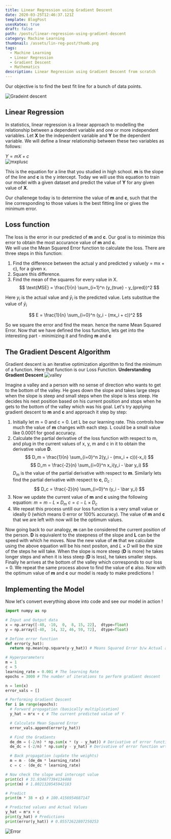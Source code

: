 ```yaml
---
title: Linear Regression using Gradient Descent
date: 2020-03-25T12:46:37.121Z
template: BlogPost
usesKatex: true
draft: false
path: /posts/linear-regression-using-gradient-descent
category: Machine Learning
thumbnail: /assets/lin-reg-post/thumb.png
tags:
  - Machine Learning
  - Linear Regression
  - Gradient Descent
  - Mathematics
description: Linear Regression using Gradient Descent from scratch
---
```


Our objective is to find the best fit line for a bunch of data points.

![Gradeint descent](/assets/lin-reg-post/animation1.gif)

## Linear Regression

In statistics, linear regression is a linear approach to modelling the relationship between a dependent variable and one or more independent variables.
Let **X** be the independent variable and **Y** be the dependent variable. We will define a linear relationship between these two variables as follows:

$Y = mX + c$  
![mxplusc](http://www.nabla.hr/SlopeInterceptLineEqu.gif)

This is the equation for a line that you studied in high school. **m** is the slope of the line and **c** is the y intercept. Today we will use this equation to train our model with a given dataset and predict the value of **Y** for any given value of **X**.

Our challenege today is to determine the value of **m** and **c**, such that the line corresponding to those values is the best fitting line or gives the minimum error.

## Loss function

The loss is the error in our predicted of **m** and **c**. Our goal is to minimize this error to obtain the most accurance value of **m** and **c**.  
We will use the Mean Squared Error function to calculate the loss. There are three steps in this function:

1. Find the difference between the actual y and predicted y value(y = mx + c), for a given x.
2. Square this difference.
3. Find the mean of the squares for every value in X.
   $$
   \text{MSE} = \frac{1}{n} \sum_{i=1}^n (y_{true} - y_{pred})^2
   $$

Here $y_i$ is the actual value and $\bar y_i$ is the predicted value. Lets substitue the value of $\bar y_i$

$$
E = \frac{1}{n} \sum_{i=0}^n (y_i - (mx_i + c))^2
$$

So we square the error and find the mean. hence the name Mean Squared Error.
Now that we have defined the loss function, lets get into the interesting part - minimizing it and finding **m** and **c**

## The Gradient Descent Algorithm

Gradient descent is an iterative optimization algorithm to find the minimum of a function. Here that function is our Loss Function.
**Understanding Gradient Descent**
![valley](/assets/lin-reg-post/valley-illustration.jpg)

Imagine a valley and a person with no sense of direction who wants to get to the bottom of the valley. He goes down the slope and takes large steps when the slope is steep and small steps when the slope is less steep. He decides his next position based on his current position and stops when he gets to the bottom of the valley which was his goal.
Let's try applying gradient descent to **m** and **c** and approach it step by step:

1. Initially let m = 0 and c = 0. Let L be our learning rate. This controls how much the value of **m** changes with each step. L could be a small value like 0.0001 for good accuracy.
2. Calculate the partial derivative of the loss function with respect to m, and plug in the current values of x, y, m and c in it to obtain the derivative value **D**.
   $$
   D_m = \frac{1}{n} \sum_{i=0}^n 2(y_i - (mx_i + c))(-x_i)
   $$
   $$
   D_m = \frac{-2}{n} \sum_{i=0}^n x_i(y_i - \bar y_i)
   $$
   $D_m$ is the value of the partial derivative with respect to **m**. Similarly lets find the partial derivative with respect to **c**, $D_c$ :
   $$
   D_c = \frac{-2}{n} \sum_{i=0}^n (y_i - \bar y_i)
   $$
3. Now we update the current value of **m** and **c** using the following equation:
   $m = m - L \times D_m$
   $c = c - L \times D_c$
4. We repeat this process untill our loss function is a very small value or ideally 0 (which means 0 error or 100% accuracy). The value of **m** and **c** that we are left with now will be the optimum values.

Now going back to our analogy, **m** can be considered the current position of the person. **D** is equivalent to the steepness of the slope and **L** can be the speed with which he moves. Now the new value of **m** that we calculate using the above equation will be his next positon, and $L \times D$ will be the size of the steps he will take. When the slope is more steep (**D** is more) he takes longer steps and when it is less steep (**D** is less), he takes smaller steps. Finally he arrives at the bottom of the valley which corresponds to our loss = 0.
We repeat the same process above to find the value of **c** also. Now with the optimum value of **m** and **c** our model is ready to make predictions !

## Implementing the Model

Now let's convert everything above into code and see our model in action !

```python
import numpy as np

# Input and Output data
x = np.array([-40, -10,  0,  8, 15, 22],  dtype=float)
y = np.array([-40,  14, 32, 46, 59, 72],  dtype=float)

# Define error function
def error(y_hat):
  return np.mean(np.square(y-y_hat)) # Means Squared Error b/w Actual and Predicted Output

# Hyperparameters
m = 1
c = 5
learning_rate = 0.001 # The learning Rate
epochs = 3000 # The number of iterations to perform gradient descent

n = len(x)
error_vals = []

# Performing Gradient Descent
for i in range(epochs):
  # Forward propagation (basically multiplication)
  y_hat = m*x + c # The current predicted value of Y

  # Calculate Mean Squared Error
  error_vals.append(error(y_hat))

  # Find the Gradients
  de_dm = (-2/n) * np.sum(x * (y - y_hat)) # Derivative of error function wrt m
  de_dc = (-2/n) * np.sum(y - y_hat) # Derivative of error function wrt c

  # Back propagation (update the weights)
  m = m - (de_dm * learning_rate)
  c = c - (de_dc * learning_rate)

# Now check the slope and intercept value
print(c) # 31.934677394134408
print(m) # 1.8021320545942183

# Predict
print(m * 38 + c) # 100.4156954687147

# Predicted values and Actual Values
y_hat = m*x + c
print(y_hat) # Predictions
print(error(y_hat)) # 0.05572622807250253

```

![Error](/assets/lin-reg-post/error.png)

